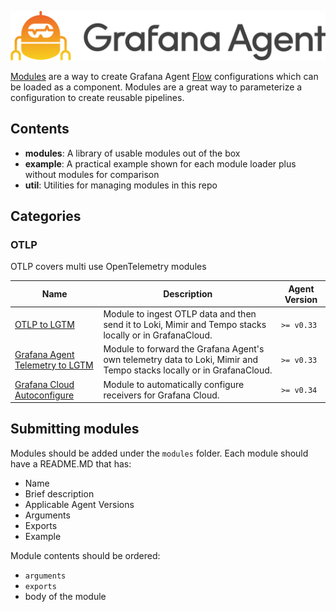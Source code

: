 <p align="center"><img src="assets/logo_and_name.png" alt="Grafana Agent logo"></p>

[Modules](https://grafana.com/docs/agent/latest/flow/concepts/modules/) are a 
way to create Grafana Agent [Flow](https://grafana.com/docs/agent/latest/flow/)
configurations which can be loaded as a component. Modules are a great way to
parameterize a configuration to create reusable pipelines.

## Contents
- <b>modules</b>: A library of usable modules out of the box
- <b>example</b>: A practical example shown for each module loader plus without modules for comparison
- <b>util</b>: Utilities for managing modules in this repo

## Categories

### OTLP

OTLP covers multi use OpenTelemetry modules

| Name |  Description | Agent Version | 
| ---- |  ----------- | ------------- | 
| [OTLP to LGTM](./modules/otlp/otlp-to-lgtm/) | Module to ingest OTLP data and then send it to Loki, Mimir and Tempo stacks locally or in GrafanaCloud. | `>= v0.33`
| [Grafana Agent Telemetry to LGTM](./modules/grafana-agent/telemetry-to-lgtm/) | Module to forward the Grafana Agent's own telemetry data to Loki, Mimir and Tempo stacks locally or in GrafanaCloud. | `>= v0.33`
| [Grafana Cloud Autoconfigure](./modules/grafana-cloud/autoconfigure/) | Module to automatically configure receivers for Grafana Cloud. | `>= v0.34`

## Submitting modules

Modules should be added under the `modules` folder. Each module should have a README.MD that has:
* Name
* Brief description
* Applicable Agent Versions
* Arguments
* Exports
* Example

Module contents should be ordered:
* `arguments`
* `exports`
* body of the module